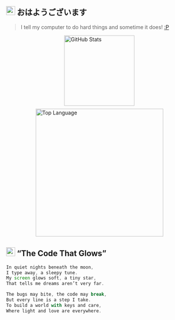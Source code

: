 ##  <img src="https://cdn.discordapp.com/emojis/1316402413107941487.webp" width="24" height="24"/> おはようございます
> I tell my computer to do hard things and sometime it does!   [:P](https://discord.gg/QcHQKYw2ex)

<div style='display: flex; flex-wrap: wrap; gap: 8px; justify-content: center; align-items: center;'>
<a href="https://github.com/anuraghazra/github-readme-stats?tab=readme-ov-file#github-stats-card"><img height="190" align="center" alt="GitHub Stats" src="https://github-readme-stats.vercel.app/api?username=onimusha-dev&show_icons=true&custom_title=GitHub+Statistics&title_color=cba6f7&theme=catppuccin_mocha&border_color=45475a"/></a>
<a href="https://github.com/anuraghazra/github-readme-stats?tab=readme-ov-file#top-languages-card"><img width="345" align="center" alt="Top Language" src="https://github-readme-stats.vercel.app/api/top-langs/?username=onimusha-dev&layout=compact&title_color=cba6f7&theme=catppuccin_mocha&border_color=45475a"/></a>
</div>


##  <img src="https://cdn.discordapp.com/emojis/1316402447035666433.webp" width="24" height="24"/> **“The Code That Glows”** 
```js
In quiet nights beneath the moon,
I type away, a sleepy tune.
My screen glows soft, a tiny star,
That tells me dreams aren’t very far.

The bugs may bite, the code may break,
But every line is a step I take.
To build a world with keys and care,
Where light and love are everywhere.
```

